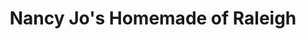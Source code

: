 ---
title: "Nancy Jo's Homemade of Raleigh"
url: /raleigh/nancy-jos-homemade-of-raleigh/
shop: Konditorei
---